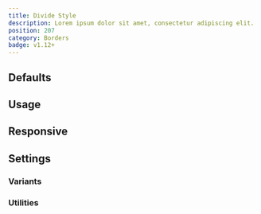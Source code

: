 ```yaml
---
title: Divide Style
description: Lorem ipsum dolor sit amet, consectetur adipiscing elit.
position: 207
category: Borders
badge: v1.12+
---
```


## Defaults

<TableGenerateCommon
  combinator="> * + *"
  :rules="{
    'divide-solid': ['border-style: solid;'],
    'divide-dashed': ['border-style: dashed;'],
    'divide-dotted': ['border-style: dotted;'],
    'divide-double': ['border-style: double;'],
    'divide-none': ['border-style: none;'],
}"></TableGenerateCommon>

## Usage

## Responsive

## Settings

### Variants

### Utilities
